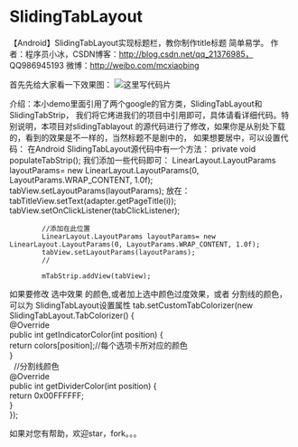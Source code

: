 # SlidingTabLayout
【Android】SlidingTabLayout实现标题栏，教你制作title标题 简单易学。
作者：程序员小冰，CSDN博客：http://blog.csdn.net/qq_21376985， 
QQ986945193 微博：http://weibo.com/mcxiaobing

首先先给大家看一下效果图：
![这里写代码片](http://img.blog.csdn.net/20160906103734672)

介绍：本小demo里面引用了两个google的官方类，SlidingTabLayout和SlidingTabStrip，
我们将它烤进我们的项目中引用即可，具体请看详细代码。特别说明，本项目对slidingTablayout
的源代码进行了修改，如果你是从别处下载的，看到的效果是不一样的，当然标题不是剧中的，
如果想要居中，可以设置代码：
在Android SlidingTabLayout源代码中有一个方法：
private void populateTabStrip();
我们添加一些代码即可：
LinearLayout.LayoutParams layoutParams= new LinearLayout.LayoutParams(0, LayoutParams.WRAP_CONTENT, 1.0f);  
tabView.setLayoutParams(layoutParams); 
放在：    tabTitleView.setText(adapter.getPageTitle(i));  
          tabView.setOnClickListener(tabClickListener);  
  
            //添加在此位置
            LinearLayout.LayoutParams layoutParams= new LinearLayout.LayoutParams(0, LayoutParams.WRAP_CONTENT, 1.0f);  
            tabView.setLayoutParams(layoutParams);  
            //
              
            mTabStrip.addView(tabView); 
如果要修改 选中效果 的颜色,或者加上选中颜色过度效果，或者 分割线的颜色，可以为 SlidingTabLayout设置属性
tab.setCustomTabColorizer(new SlidingTabLayout.TabColorizer() {  
            @Override  
            public int getIndicatorColor(int position) {  
                return colors[position];//每个选项卡所对应的颜色  
            }  
<span style="white-space:pre">    </span>    //分割线颜色  
            @Override  
            public int getDividerColor(int position) {  
                return 0x00FFFFFF;  
            }  
        });  

如果对您有帮助，欢迎star，fork。。。
